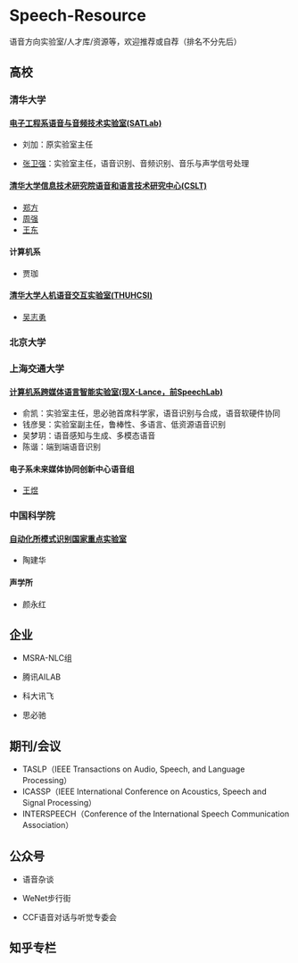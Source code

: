 # Speech-Resource
语音方向实验室/人才库/资源等，欢迎推荐或自荐（排名不分先后）



## 高校

### 清华大学

#### [电子工程系语音与音频技术实验室(SATLab)](http://web.ee.tsinghua.edu.cn/satlab)

- 刘加：原实验室主任

- [张卫强](http://web.ee.tsinghua.edu.cn/wqzhang)：实验室主任，语音识别、音频识别、音乐与声学信号处理

#### [清华大学信息技术研究院语音和语言技术研究中心(CSLT)](http://cslt.riit.tsinghua.edu.cn/index.php)

- [郑方](http://cslt.riit.tsinghua.edu.cn/~fzheng/index.htm)
- [周强](http://cslt.riit.tsinghua.edu.cn/~qzhou/eng/index.htm)
- [王东](http://wangd.cslt.org/)

#### 计算机系

- 贾珈

#### [清华大学人机语音交互实验室(THUHCSI)](https://thuhcsi.github.io/)

- [吴志勇](https://www.sigs.tsinghua.edu.cn/zywu/main.htm)



### 北京大学



### 上海交通大学

#### [计算机系跨媒体语言智能实验室(现X-Lance，前SpeechLab)](https://x-lance.sjtu.edu.cn/)

- 俞凯：实验室主任，思必驰首席科学家，语音识别与合成，语音软硬件协同
- 钱彦旻：实验室副主任，鲁棒性、多语言、低资源语音识别
- 吴梦玥：语音感知与生成、多模态语音
- 陈谐：端到端语音识别

#### 电子系未来媒体协同创新中心语音组

- [王煜](http://mi.eng.cam.ac.uk/~yw396/)



### 中国科学院

#### [自动化所模式识别国家重点实验室](http://www.ia.cas.cn/)

- 陶建华

#### 声学所

- 颜永红



## 企业

- MSRA-NLC组


- 腾讯AILAB


- 科大讯飞


- 思必驰




## 期刊/会议

- TASLP（IEEE Transactions on Audio, Speech, and Language Processing）
- ICASSP（IEEE International Conference on Acoustics, Speech and Signal Processing）
- INTERSPEECH（Conference of the International Speech Communication Association）



## 公众号

- 语音杂谈

- WeNet步行街

- CCF语音对话与听觉专委会



## 知乎专栏

